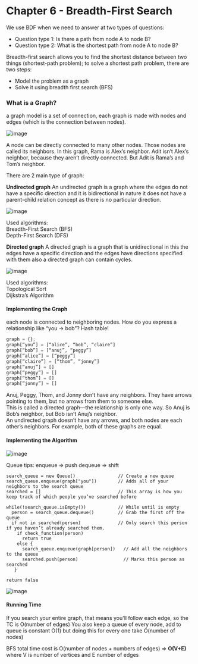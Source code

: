 # Chapter 6 - Breadth-First Search

We use BDF when we need to answer at two types of questions:
- Question type 1: Is there a path from node A to node B?
- Question type 2: What is the shortest path from node A to node B?

Breadth-first search allows you to find the shortest distance between two things (shortest-path problem); to solve a shortest path problem, there are two steps:
- Model the problem as a graph
- Solve it using breadth first search (BFS)

### What is a Graph?
a graph model is a set of connection, each graph is made with nodes and edges (which is the connection between nodes).

![image](https://github.com/bozzelliandrea/grokking-algorithms/assets/74464364/77d49408-7205-4f68-9b85-724d0ea71c14)

A node can be directly connected to many other nodes. Those nodes are called its neighbors. In this graph, Rama is Alex’s neighbor. Adit isn’t Alex’s neighbor, because they aren’t directly connected. But Adit is Rama’s and Tom’s neighbor.

There are 2 main type of graph:

**Undirected graph**
 An undirected graph is a graph where the edges do not have a specific direction and it is bidirectional in nature it does not have a parent-child relation concept as there is no particular direction.

![image](https://github.com/bozzelliandrea/grokking-algorithms/assets/74464364/ccfc8ad6-f935-43a4-94b1-a6232ee1d27d)
 
Used algorithms: <br />
Breadth-First Search (BFS) <br />
Depth-First Search (DFS)  <br />

  **Directed graph**
A directed graph is a graph that is unidirectional in this the edges have a specific direction and the edges have directions specified with them also a directed graph can contain cycles.

![image](https://github.com/bozzelliandrea/grokking-algorithms/assets/74464364/df493df9-be5e-4acc-8c77-451caf49d206)

Used algorithms: <br />
Topological Sort <br />
Dijkstra’s Algorithm <br />


#### Implementing the Graph

each node is connected to neighboring nodes. How do you express a relationship like “you -> bob”? Hash table!

```python
graph = {};
graph[“you”] = [“alice”, “bob”, “claire”]
graph[“bob”] = [“anuj”, “peggy”]
graph[“alice”] = [“peggy”]
graph[“claire”] = [“thom”, “jonny”]
graph[“anuj”] = []
graph[“peggy”] = []
graph[“thom”] = []
graph[“jonny”] = []
```

Anuj, Peggy, Thom, and Jonny don’t have any neighbors. They have arrows pointing to them, but no arrows from them to someone else. <br/>
This is called a directed graph—the relationship is only one way. So Anuj is Bob’s neighbor, but Bob isn’t Anuj’s neighbor. <br />
An undirected graph doesn’t have any arrows, and both nodes are each other’s neighbors. For example, both of these graphs are equal.

#### Implementing the Algorithm

![image](https://github.com/bozzelliandrea/grokking-algorithms/assets/74464364/8b148411-c5a2-4941-9385-fe3b4909e3ea)

Queue tips:
enqueue => push
dequeue => shift

```
search_queue = new Queue()                // Create a new queue
search_queue.enqueue(graph["you"])        // Adds all of your neighbors to the search queue
searched = []                             // This array is how you keep track of which people you’ve searched before

while(!search_queue.isEmpty())            // While until is empty
  person = search_queue.dequeue()         // Grab the first off the queue
  if not in searched(person)              // Only search this person if you haven’t already searched them.
    if check_function(person)
      return true
    else {
      search_queue.enqueue(graph[person])   // Add all the neighbors to the queue
      searched.push(person)                 // Marks this person as searched
   }

return false
```

![image](https://github.com/bozzelliandrea/grokking-algorithms/assets/74464364/9637d18a-2149-439f-b1c6-cb5741033bba)

#### Running Time

If you search your entire graph, that means you'll follow each edge, so the TC is O(number of edges)
You also keep a queue of every node, add to queue is constant O(1) but doing this for every one take O(number of nodes)

BFS total time cost is O(number of nodes + numbers of edges) => **O(V+E)** where V is number of vertices and E number of edges


